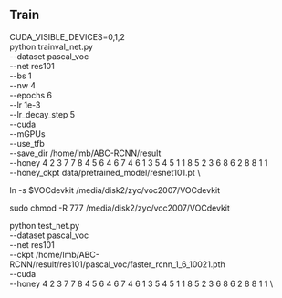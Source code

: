 ## Train

CUDA_VISIBLE_DEVICES=0,1,2 \
python trainval_net.py \
--dataset pascal_voc \
--net res101 \
--bs 1 \
--nw 4 \
--epochs 6 \
--lr 1e-3 \
--lr_decay_step 5 \
--cuda \
--mGPUs \
--use_tfb \
--save_dir /home/lmb/ABC-RCNN/result \
--honey 4 2 3 7 7 8 4 5 6 4 6 7 4 6 1 3 5 4 5 1 1 8 5 2 3 6 8 6 2 8 8 1 1 \
--honey_ckpt data/pretrained_model/resnet101.pt \


ln -s $VOCdevkit /media/disk2/zyc/voc2007/VOCdevkit

sudo chmod -R 777 /media/disk2/zyc/voc2007/VOCdevkit

python test_net.py \
--dataset pascal_voc \
--net res101 \
--ckpt /home/lmb/ABC-RCNN/result/res101/pascal_voc/faster_rcnn_1_6_10021.pth \
--cuda \
--honey 4 2 3 7 7 8 4 5 6 4 6 7 4 6 1 3 5 4 5 1 1 8 5 2 3 6 8 6 2 8 8 1 1 \